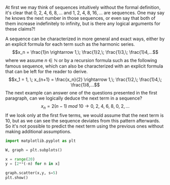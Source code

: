 At first we may think of sequences intuitively without the formal definition, it's clear that $0,\;2,\;4,\;6,\;8,...$ and $1,\;2,\;4,\;8,\;16,...$ are sequences. One may say he knows the next number in those sequences, or even say that both of them increase indefinitely to infinity, but is there any logical arguments for these claims?!

A sequence can be characterized in more general and exact ways, either by an explicit formula for each term such as the harmonic series.
$$x_n = \frac{1}n \rightarrow 1,\; \frac{1}2,\; \frac{1}3,\; \frac{1}4,...$$
where we assume $n \in \mathbb{N}$ or by a recursion formula such as the following famous sequence, which can also be characterized with an explicit formula that can be left for the reader to derive.
$$x_1 = 1, \; x_{n+1} = \frac{x_n}{2} \rightarrow 1,\; \frac{1}2,\; \frac{1}4,\; \frac{1}8,...$$
The next example can answer one of the questions presented in the first paragraph, can we logically deduce the next term in a sequence?
$$x_n = 2(n-1) \; mod\:10 \rightarrow 0,\;2,\;4,\;6,\;8,\;0,\;2,...$$
If we look only at the first five terms, we would assume that the next term is $10$, but as we can see the sequence deviates from this pattern afterwards. So it's not possible to predict the next term using the previous ones without making additional assumptions.

```python
import matplotlib.pyplot as plt

W, graph = plt.subplots()

x = range(20)
y = [2**(-n) for n in x]

graph.scatter(x,y, s=5)
plt.show()
```